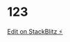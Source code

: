 # 123

[Edit on StackBlitz ⚡️](https://stackblitz.com/edit/angular-material-v12-rc-view-engine-ko8cu8)
